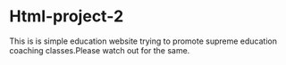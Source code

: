 # Html-project-2
This is is simple education website trying to promote supreme education coaching classes.Please watch out for the same.
